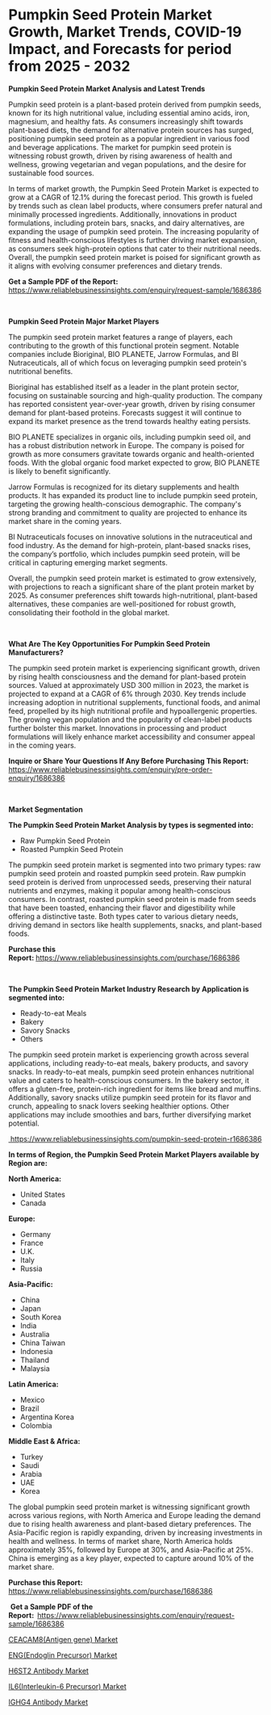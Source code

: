 <p><h1>Pumpkin Seed Protein Market Growth, Market Trends, COVID-19 Impact, and Forecasts for period from 2025 - 2032</h1></p><p><strong>Pumpkin Seed Protein Market Analysis and Latest Trends</strong></p>
<p><p>Pumpkin seed protein is a plant-based protein derived from pumpkin seeds, known for its high nutritional value, including essential amino acids, iron, magnesium, and healthy fats. As consumers increasingly shift towards plant-based diets, the demand for alternative protein sources has surged, positioning pumpkin seed protein as a popular ingredient in various food and beverage applications. The market for pumpkin seed protein is witnessing robust growth, driven by rising awareness of health and wellness, growing vegetarian and vegan populations, and the desire for sustainable food sources.</p><p>In terms of market growth, the Pumpkin Seed Protein Market is expected to grow at a CAGR of 12.1% during the forecast period. This growth is fueled by trends such as clean label products, where consumers prefer natural and minimally processed ingredients. Additionally, innovations in product formulations, including protein bars, snacks, and dairy alternatives, are expanding the usage of pumpkin seed protein. The increasing popularity of fitness and health-conscious lifestyles is further driving market expansion, as consumers seek high-protein options that cater to their nutritional needs. Overall, the pumpkin seed protein market is poised for significant growth as it aligns with evolving consumer preferences and dietary trends.</p></p>
<p><strong>Get a Sample PDF of the Report:&nbsp;</strong> <a href="https://www.reliablebusinessinsights.com/enquiry/request-sample/1686386?utm_campaign=3347&utm_medium=2&utm_source=Github&utm_content=ia&utm_term=07042025&utm_id=pumpkin-seed-protein">https://www.reliablebusinessinsights.com/enquiry/request-sample/1686386</a></p>
<p>&nbsp;</p>
<p><strong>Pumpkin Seed Protein Major Market Players</strong></p>
<p><p>The pumpkin seed protein market features a range of players, each contributing to the growth of this functional protein segment. Notable companies include Bioriginal, BIO PLANETE, Jarrow Formulas, and BI Nutraceuticals, all of which focus on leveraging pumpkin seed protein's nutritional benefits.</p><p>Bioriginal has established itself as a leader in the plant protein sector, focusing on sustainable sourcing and high-quality production. The company has reported consistent year-over-year growth, driven by rising consumer demand for plant-based proteins. Forecasts suggest it will continue to expand its market presence as the trend towards healthy eating persists.</p><p>BIO PLANETE specializes in organic oils, including pumpkin seed oil, and has a robust distribution network in Europe. The company is poised for growth as more consumers gravitate towards organic and health-oriented foods. With the global organic food market expected to grow, BIO PLANETE is likely to benefit significantly.</p><p>Jarrow Formulas is recognized for its dietary supplements and health products. It has expanded its product line to include pumpkin seed protein, targeting the growing health-conscious demographic. The company's strong branding and commitment to quality are projected to enhance its market share in the coming years.</p><p>BI Nutraceuticals focuses on innovative solutions in the nutraceutical and food industry. As the demand for high-protein, plant-based snacks rises, the company’s portfolio, which includes pumpkin seed protein, will be critical in capturing emerging market segments.</p><p>Overall, the pumpkin seed protein market is estimated to grow extensively, with projections to reach a significant share of the plant protein market by 2025. As consumer preferences shift towards high-nutritional, plant-based alternatives, these companies are well-positioned for robust growth, consolidating their foothold in the global market.</p></p>
<p>&nbsp;</p>
<p><strong>What Are The Key Opportunities For Pumpkin Seed Protein Manufacturers?</strong></p>
<p><p>The pumpkin seed protein market is experiencing significant growth, driven by rising health consciousness and the demand for plant-based protein sources. Valued at approximately USD 300 million in 2023, the market is projected to expand at a CAGR of 6% through 2030. Key trends include increasing adoption in nutritional supplements, functional foods, and animal feed, propelled by its high nutritional profile and hypoallergenic properties. The growing vegan population and the popularity of clean-label products further bolster this market. Innovations in processing and product formulations will likely enhance market accessibility and consumer appeal in the coming years.</p></p>
<p><strong>Inquire or Share Your Questions If Any Before Purchasing This Report:</strong> <a href="https://www.reliablebusinessinsights.com/enquiry/pre-order-enquiry/1686386?utm_campaign=3347&utm_medium=2&utm_source=Github&utm_content=ia&utm_term=07042025&utm_id=pumpkin-seed-protein">https://www.reliablebusinessinsights.com/enquiry/pre-order-enquiry/1686386</a></p>
<p>&nbsp;</p>
<p><strong>Market Segmentation</strong></p>
<p><strong>The Pumpkin Seed Protein Market Analysis by types is segmented into:</strong></p>
<p><ul><li>Raw Pumpkin Seed Protein</li><li>Roasted Pumpkin Seed Protein</li></ul></p>
<p><p>The pumpkin seed protein market is segmented into two primary types: raw pumpkin seed protein and roasted pumpkin seed protein. Raw pumpkin seed protein is derived from unprocessed seeds, preserving their natural nutrients and enzymes, making it popular among health-conscious consumers. In contrast, roasted pumpkin seed protein is made from seeds that have been toasted, enhancing their flavor and digestibility while offering a distinctive taste. Both types cater to various dietary needs, driving demand in sectors like health supplements, snacks, and plant-based foods.</p></p>
<p><strong>Purchase this Report:&nbsp;</strong><a href="https://www.reliablebusinessinsights.com/purchase/1686386?utm_campaign=3347&utm_medium=2&utm_source=Github&utm_content=ia&utm_term=07042025&utm_id=pumpkin-seed-protein">https://www.reliablebusinessinsights.com/purchase/1686386</a></p>
<p>&nbsp;</p>
<p><strong>The Pumpkin Seed Protein Market Industry Research by Application is segmented into:</strong></p>
<p><ul><li>Ready-to-eat Meals</li><li>Bakery</li><li>Savory Snacks</li><li>Others</li></ul></p>
<p><p>The pumpkin seed protein market is experiencing growth across several applications, including ready-to-eat meals, bakery products, and savory snacks. In ready-to-eat meals, pumpkin seed protein enhances nutritional value and caters to health-conscious consumers. In the bakery sector, it offers a gluten-free, protein-rich ingredient for items like bread and muffins. Additionally, savory snacks utilize pumpkin seed protein for its flavor and crunch, appealing to snack lovers seeking healthier options. Other applications may include smoothies and bars, further diversifying market potential.</p></p>
<p><a href="https://www.reliablebusinessinsights.com/pumpkin-seed-protein-r1686386?utm_campaign=3347&utm_medium=2&utm_source=Github&utm_content=ia&utm_term=07042025&utm_id=pumpkin-seed-protein">&nbsp;https://www.reliablebusinessinsights.com/pumpkin-seed-protein-r1686386</a></p>
<p><strong>In terms of Region, the Pumpkin Seed Protein Market Players available by Region are:</strong></p>
<p>
    <p> <strong> North America: </strong>
        <ul>
            <li>United States</li>
            <li>Canada</li>
        </ul>
        </p> 
    <p> <strong> Europe: </strong>
        <ul>
            <li>Germany</li>
            <li>France</li>
            <li>U.K.</li>
            <li>Italy</li>
            <li>Russia</li>
        </ul>
        </p> 
    <p> <strong> Asia-Pacific: </strong>
        <ul>
            <li>China</li>
            <li>Japan</li>
            <li>South Korea</li>
            <li>India</li>
            <li>Australia</li>
            <li>China Taiwan</li>
            <li>Indonesia</li>
            <li>Thailand</li>
            <li>Malaysia</li>
        </ul>
        </p> 
    <p> <strong> Latin America: </strong>
        <ul>
            <li>Mexico</li>
            <li>Brazil</li>
            <li>Argentina Korea</li>
            <li>Colombia</li>
        </ul>
        </p> 
    <p> <strong> Middle East & Africa: </strong>
        <ul>
            <li>Turkey</li>
            <li>Saudi</li>
            <li>Arabia</li>
            <li>UAE</li>
            <li>Korea</li>
        </ul>
    </p>
    </p>
<p><p>The global pumpkin seed protein market is witnessing significant growth across various regions, with North America and Europe leading the demand due to rising health awareness and plant-based dietary preferences. The Asia-Pacific region is rapidly expanding, driven by increasing investments in health and wellness. In terms of market share, North America holds approximately 35%, followed by Europe at 30%, and Asia-Pacific at 25%. China is emerging as a key player, expected to capture around 10% of the market share.</p></p>
<p><strong>Purchase this Report: </strong><a href="https://www.reliablebusinessinsights.com/purchase/1686386?utm_campaign=3347&utm_medium=2&utm_source=Github&utm_content=ia&utm_term=07042025&utm_id=pumpkin-seed-protein">https://www.reliablebusinessinsights.com/purchase/1686386</a></p>
<p>&nbsp;<strong>Get a Sample PDF of the Report:&nbsp;&nbsp;</strong><a href="https://www.reliablebusinessinsights.com/enquiry/request-sample/1686386?utm_campaign=3347&utm_medium=2&utm_source=Github&utm_content=ia&utm_term=07042025&utm_id=pumpkin-seed-protein">https://www.reliablebusinessinsights.com/enquiry/request-sample/1686386</a></p>
<p><strong></strong></p>
<p><p><a href="https://www.linkedin.com/pulse/ceacam8antigen-gene-market-growth-insights-sales-channels-penetration-ajroc?utm_campaign=3347&utm_medium=2&utm_source=Github&utm_content=ia&utm_term=07042025&utm_id=pumpkin-seed-protein">CEACAM8(Antigen gene) Market</a></p><p><a href="https://www.linkedin.com/pulse/engendoglin-precursor-industry-trends-report-analyzing-nabae?utm_campaign=3347&utm_medium=2&utm_source=Github&utm_content=ia&utm_term=07042025&utm_id=pumpkin-seed-protein">ENG(Endoglin Precursor) Market</a></p><p><a href="https://www.linkedin.com/pulse/unlocking-insights-h6st2-antibody-market-2025-2032-87-cagr-qykae?utm_campaign=3347&utm_medium=2&utm_source=Github&utm_content=ia&utm_term=07042025&utm_id=pumpkin-seed-protein">H6ST2 Antibody Market</a></p><p><a href="https://www.linkedin.com/pulse/revenue-growth-market-insights-il6interleukin-6-precursor-73-rgd0e?utm_campaign=3347&utm_medium=2&utm_source=Github&utm_content=ia&utm_term=07042025&utm_id=pumpkin-seed-protein">IL6(Interleukin-6 Precursor) Market</a></p><p><a href="https://www.linkedin.com/pulse/ighg4-antibody-value-chain-analysis-from-raw-materials-end-user-a2cwe?utm_campaign=3347&utm_medium=2&utm_source=Github&utm_content=ia&utm_term=07042025&utm_id=pumpkin-seed-protein">IGHG4 Antibody Market</a></p></p>